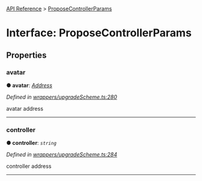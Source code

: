 [API Reference](../README.md) > [ProposeControllerParams](../interfaces/ProposeControllerParams.md)



# Interface: ProposeControllerParams


## Properties
<a id="avatar"></a>

###  avatar

**●  avatar**:  *[Address](../#Address)* 

*Defined in [wrappers/upgradeScheme.ts:280](https://github.com/daostack/arc.js/blob/f343aa24/lib/wrappers/upgradeScheme.ts#L280)*



avatar address




___

<a id="controller"></a>

###  controller

**●  controller**:  *`string`* 

*Defined in [wrappers/upgradeScheme.ts:284](https://github.com/daostack/arc.js/blob/f343aa24/lib/wrappers/upgradeScheme.ts#L284)*



controller address




___


